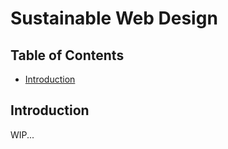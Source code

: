 # Sustainable Web Design

## Table of Contents
* [Introduction](#introduction)

## Introduction

WIP...
